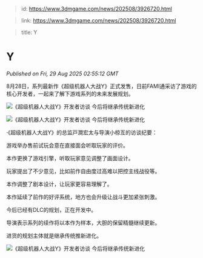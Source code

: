 > id: https://www.3dmgame.com/news/202508/3926720.html

> link: https://www.3dmgame.com/news/202508/3926720.html

> title: Y

# Y
_Published on Fri, 29 Aug 2025 02:55:12 GMT_

8月28日，系列最新作《超级机器人大战Y》正式发售，日前FAMI通采访了游戏的核心开发者，一起来了解下游戏系列的未来发展规划。

![《超级机器人大战Y》开发者访谈 今后将继承传统新进化](https://img.3dmgame.com/uploads/images/news/20250829/1756436067_475971.jpg)

![《超级机器人大战Y》开发者访谈 今后将继承传统新进化](https://img.3dmgame.com/uploads/images/news/20250829/1756436075_883121.png)

·《超级机器人大战Y》的总监戸澗宏太与导演小椋亙的访谈纪要：

游戏举办售前试玩会意在直接面会听取玩家的评价。

本作更换了游戏引擎，听取玩家意见调整了画面设计。

玩家提出了不少意见，比如前作自由度过高难以把控主线战役等。

本作调整了剧本设计，让玩家更容易理解了。

本作延续了前作的好评系统，地方也会升级让战斗更加紧张刺激。

今后已经有DLC的规划，正在开发中。

导演表示系列的续作将以本作为样本，大胆的保留精髓继续更新。

进货的规划主体就是继承传统推新进化。

![《超级机器人大战Y》开发者访谈 今后将继承传统新进化](https://img.3dmgame.com/uploads/images/news/20250829/1756436083_773982.png)
